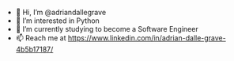 - 👋 Hi, I’m @adriandallegrave
- 👀 I’m interested in Python
- 🌱 I’m currently studying to become a Software Engineer
- 📫 Reach me at https://www.linkedin.com/in/adrian-dalle-grave-4b5b17187/

<!---
adriandallegrave/adriandallegrave is a ✨ special ✨ repository because its `README.md` (this file) appears on your GitHub profile.
You can click the Preview link to take a look at your changes.
--->
